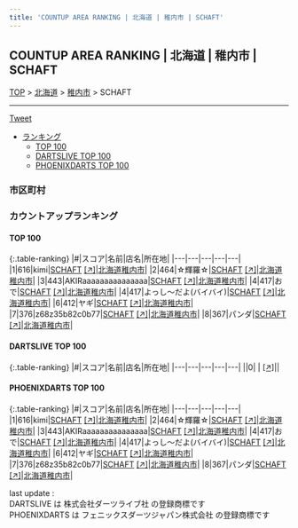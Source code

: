 ```yaml
---
title: 'COUNTUP AREA RANKING | 北海道 | 稚内市 | SCHAFT'
---
```

## COUNTUP AREA RANKING | 北海道 | 稚内市 | SCHAFT

[TOP](/darts/rank/) > [北海道](/darts/rank/北海道/) > [稚内市](/darts/rank/北海道/稚内市/) > SCHAFT

___

<a href="https://twitter.com/share?ref_src=twsrc%5Etfw" data-text="COUNTUP AREA RANKING | 北海道稚内市SCHAFT" class="twitter-share-button" data-hashtags="DARTSLIVE,PHOENIXDARTS,darts,ダーツ" data-show-count="false">Tweet</a>

* [ランキング](#カウントアップランキング)
    * [TOP 100](#top-100)
    * [DARTSLIVE TOP 100](#dartslive-top-100)
    * [PHOENIXDARTS TOP 100](#phoenixdarts-top-100)

### 市区町村

<ul>

</ul>

### カウントアップランキング

#### TOP 100



{:.table-ranking}
|#|スコア|名前|店名|所在地|
|---|---|---|---|---|
|1|616|<span class="rank-name-pd">kimi</span>|<a href="/darts/rank/shops/10605.html">SCHAFT</a> <a href="https://vs.phoenixdarts.com/jp/shop/shopDetailInfo/s_10605?s_seq=10605">[↗]</a>|<a href="/darts/rank/北海道/稚内市">北海道稚内市</a>|
|2|464|<span class="rank-name-pd">☆輝羅☆</span>|<a href="/darts/rank/shops/10605.html">SCHAFT</a> <a href="https://vs.phoenixdarts.com/jp/shop/shopDetailInfo/s_10605?s_seq=10605">[↗]</a>|<a href="/darts/rank/北海道/稚内市">北海道稚内市</a>|
|3|443|<span class="rank-name-pd">AKIRaaaaaaaaaaaaaaa</span>|<a href="/darts/rank/shops/10605.html">SCHAFT</a> <a href="https://vs.phoenixdarts.com/jp/shop/shopDetailInfo/s_10605?s_seq=10605">[↗]</a>|<a href="/darts/rank/北海道/稚内市">北海道稚内市</a>|
|4|417|<span class="rank-name-pd">おで</span>|<a href="/darts/rank/shops/10605.html">SCHAFT</a> <a href="https://vs.phoenixdarts.com/jp/shop/shopDetailInfo/s_10605?s_seq=10605">[↗]</a>|<a href="/darts/rank/北海道/稚内市">北海道稚内市</a>|
|4|417|<span class="rank-name-pd">よっし～だよ(バイバイ)</span>|<a href="/darts/rank/shops/10605.html">SCHAFT</a> <a href="https://vs.phoenixdarts.com/jp/shop/shopDetailInfo/s_10605?s_seq=10605">[↗]</a>|<a href="/darts/rank/北海道/稚内市">北海道稚内市</a>|
|6|412|<span class="rank-name-pd">ヤギ</span>|<a href="/darts/rank/shops/10605.html">SCHAFT</a> <a href="https://vs.phoenixdarts.com/jp/shop/shopDetailInfo/s_10605?s_seq=10605">[↗]</a>|<a href="/darts/rank/北海道/稚内市">北海道稚内市</a>|
|7|376|<span class="rank-name-pd">z68z35b82c0b77</span>|<a href="/darts/rank/shops/10605.html">SCHAFT</a> <a href="https://vs.phoenixdarts.com/jp/shop/shopDetailInfo/s_10605?s_seq=10605">[↗]</a>|<a href="/darts/rank/北海道/稚内市">北海道稚内市</a>|
|8|367|<span class="rank-name-pd">パンダ</span>|<a href="/darts/rank/shops/10605.html">SCHAFT</a> <a href="https://vs.phoenixdarts.com/jp/shop/shopDetailInfo/s_10605?s_seq=10605">[↗]</a>|<a href="/darts/rank/北海道/稚内市">北海道稚内市</a>|


#### DARTSLIVE TOP 100



{:.table-ranking}
|#|スコア|名前|店名|所在地|
|---|---|---|---|---|
||0|<span class="rank-name-dl"> </span>|<a href="/darts/rank/shops/.html"></a> <a href="">[↗]</a>|<a href="/darts/rank//"></a>|


#### PHOENIXDARTS TOP 100



{:.table-ranking}
|#|スコア|名前|店名|所在地|
|---|---|---|---|---|
|1|616|<span class="rank-name-pd">kimi</span>|<a href="/darts/rank/shops/10605.html">SCHAFT</a> <a href="https://vs.phoenixdarts.com/jp/shop/shopDetailInfo/s_10605?s_seq=10605">[↗]</a>|<a href="/darts/rank/北海道/稚内市">北海道稚内市</a>|
|2|464|<span class="rank-name-pd">☆輝羅☆</span>|<a href="/darts/rank/shops/10605.html">SCHAFT</a> <a href="https://vs.phoenixdarts.com/jp/shop/shopDetailInfo/s_10605?s_seq=10605">[↗]</a>|<a href="/darts/rank/北海道/稚内市">北海道稚内市</a>|
|3|443|<span class="rank-name-pd">AKIRaaaaaaaaaaaaaaa</span>|<a href="/darts/rank/shops/10605.html">SCHAFT</a> <a href="https://vs.phoenixdarts.com/jp/shop/shopDetailInfo/s_10605?s_seq=10605">[↗]</a>|<a href="/darts/rank/北海道/稚内市">北海道稚内市</a>|
|4|417|<span class="rank-name-pd">おで</span>|<a href="/darts/rank/shops/10605.html">SCHAFT</a> <a href="https://vs.phoenixdarts.com/jp/shop/shopDetailInfo/s_10605?s_seq=10605">[↗]</a>|<a href="/darts/rank/北海道/稚内市">北海道稚内市</a>|
|4|417|<span class="rank-name-pd">よっし～だよ(バイバイ)</span>|<a href="/darts/rank/shops/10605.html">SCHAFT</a> <a href="https://vs.phoenixdarts.com/jp/shop/shopDetailInfo/s_10605?s_seq=10605">[↗]</a>|<a href="/darts/rank/北海道/稚内市">北海道稚内市</a>|
|6|412|<span class="rank-name-pd">ヤギ</span>|<a href="/darts/rank/shops/10605.html">SCHAFT</a> <a href="https://vs.phoenixdarts.com/jp/shop/shopDetailInfo/s_10605?s_seq=10605">[↗]</a>|<a href="/darts/rank/北海道/稚内市">北海道稚内市</a>|
|7|376|<span class="rank-name-pd">z68z35b82c0b77</span>|<a href="/darts/rank/shops/10605.html">SCHAFT</a> <a href="https://vs.phoenixdarts.com/jp/shop/shopDetailInfo/s_10605?s_seq=10605">[↗]</a>|<a href="/darts/rank/北海道/稚内市">北海道稚内市</a>|
|8|367|<span class="rank-name-pd">パンダ</span>|<a href="/darts/rank/shops/10605.html">SCHAFT</a> <a href="https://vs.phoenixdarts.com/jp/shop/shopDetailInfo/s_10605?s_seq=10605">[↗]</a>|<a href="/darts/rank/北海道/稚内市">北海道稚内市</a>|


<div class="footer border-top border-gray-light mt-5 pt-3 text-right text-gray">
    last update : <span style="font-weight: italic" id="foot_last_modified"></span><br />
    DARTSLIVE は 株式会社ダーツライブ社 の登録商標です<br />
    PHOENIXDARTS は フェニックスダーツジャパン株式会社 の登録商標です<br />
</div>

<script src="https://cdnjs.cloudflare.com/ajax/libs/jquery.tablesorter/2.31.3/js/jquery.tablesorter.min.js" integrity="sha512-qzgd5cYSZcosqpzpn7zF2ZId8f/8CHmFKZ8j7mU4OUXTNRd5g+ZHBPsgKEwoqxCtdQvExE5LprwwPAgoicguNg==" crossorigin="anonymous" referrerpolicy="no-referrer"></script>
<link rel="stylesheet" href="https://cdnjs.cloudflare.com/ajax/libs/jquery.tablesorter/2.31.3/css/theme.default.min.css" integrity="sha512-wghhOJkjQX0Lh3NSWvNKeZ0ZpNn+SPVXX1Qyc9OCaogADktxrBiBdKGDoqVUOyhStvMBmJQ8ZdMHiR3wuEq8+w==" crossorigin="anonymous" referrerpolicy="no-referrer" />
<script>
$(function() {
    $(".table-ranking").tablesorter({sortList:[[0, 0]]});
    $("#foot_last_modified").text(formatDate(new Date(document.lastModified), 'yyyy-MM-dd HH:mm:ss'));
});
</script>

<script async src="https://platform.twitter.com/widgets.js" charset="utf-8"></script>